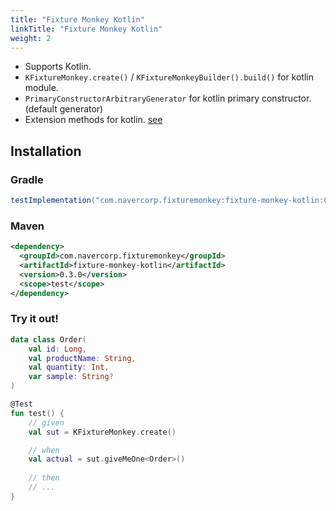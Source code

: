 ```yaml
---
title: "Fixture Monkey Kotlin"
linkTitle: "Fixture Monkey Kotlin"
weight: 2
---
```


- Supports Kotlin.
- `KFixtureMonkey.create()` / `KFixtureMonkeyBuilder().build()` for kotlin module.
- `PrimaryConstructorArbitraryGenerator` for kotlin primary constructor. (default generator)
- Extension methods for kotlin. [see](https://github.com/naver/fixture-monkey/blob/main/fixture-monkey-kotlin/src/main/kotlin/com/navercorp/fixturemonkey/kotlin/FixtureMonkeyExtensions.kt)

## Installation
### Gradle
```groovy
testImplementation("com.navercorp.fixturemonkey:fixture-monkey-kotlin:0.3.0")
```

### Maven
```xml
<dependency>
  <groupId>com.navercorp.fixturemonkey</groupId>
  <artifactId>fixture-monkey-kotlin</artifactId>
  <version>0.3.0</version>
  <scope>test</scope>
</dependency>
```

### Try it out!
```kotlin
data class Order(
	val id: Long,
	val productName: String,
	val quantity: Int,
	var sample: String?
)

@Test
fun test() {
	// given
    val sut = KFixtureMonkey.create()

    // when
    val actual = sut.giveMeOne<Order>()
    
    // then
    // ...
}
```
